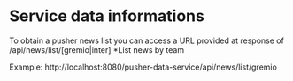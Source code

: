 Service data informations
=========================
To obtain a pusher news list you can access a URL provided at response of /api/news/list/[gremio|inter]
*List news by team

Example: http://localhost:8080/pusher-data-service/api/news/list/gremio
